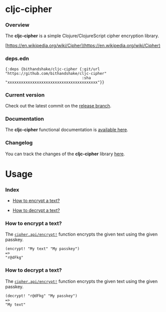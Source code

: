 
# cljc-cipher

### Overview

The <strong>cljc-cipher</strong> is a simple Clojure/ClojureScript cipher encryption library.

[https://en.wikipedia.org/wiki/Cipher](https://en.wikipedia.org/wiki/Cipher)

### deps.edn

```
{:deps {bithandshake/cljc-cipher {:git/url "https://github.com/bithandshake/cljc-cipher"
                                  :sha     "xxxxxxxxxxxxxxxxxxxxxxxxxxxxxxxxxxxxxxxx"}}
```

### Current version

Check out the latest commit on the [release branch](https://github.com/bithandshake/cljc-cipher/tree/release).

### Documentation

The <strong>cljc-cipher</strong> functional documentation is [available here](documentation/COVER.md).

### Changelog

You can track the changes of the <strong>cljc-cipher</strong> library [here](CHANGES.md).

# Usage

### Index

- [How to encrypt a text?](#how-to-encrypt-a-text)

- [How to decrypt a text?](#how-to-decrypt-a-text)

### How to encrypt a text?

The [`cipher.api/encrypt!`](documentation/cljc/cipher/API.md/#encrypt)
function encrypts the given text using the given passkey.

```
(encrypt! "My text" "My passkey")
=>
"r@dFkg"
```

### How to decrypt a text?

The [`cipher.api/encrypt!`](documentation/cljc/cipher/API.md/#encrypt)
function encrypts the given text using the given passkey.

```
(decrypt! "r@dFkg" "My passkey")
=>
"My text"
```
